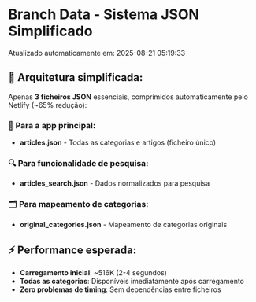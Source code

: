 # Branch Data - Sistema JSON Simplificado
Atualizado automaticamente em: 2025-08-21 05:19:33

## 🎯 Arquitetura simplificada:
Apenas **3 ficheiros JSON** essenciais, comprimidos automaticamente pelo Netlify (~65% redução):

### 📱 Para a app principal:
- **articles.json** - Todas as categorias e artigos (ficheiro único)

### 🔍 Para funcionalidade de pesquisa:
- **articles_search.json** - Dados normalizados para pesquisa

### 🗂️ Para mapeamento de categorias:
- **original_categories.json** - Mapeamento de categorias originais

## ⚡ Performance esperada:
- **Carregamento inicial**: ~516K (2-4 segundos)
- **Todas as categorias**: Disponíveis imediatamente após carregamento
- **Zero problemas de timing**: Sem dependências entre ficheiros
